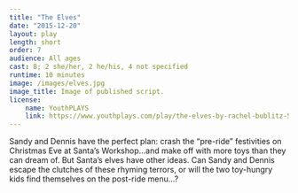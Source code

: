 ```yaml
---
title: "The Elves"
date: "2015-12-20"
layout: play
length: short
order: 7
audience: All ages
cast: 8; 2 she/her, 2 he/his, 4 not specified
runtime: 10 minutes
image: /images/elves.jpg
image_title: Image of published script.
license:
    name: YouthPLAYS
    link: https://www.youthplays.com/play/the-elves-by-rachel-bublitz-526&ref=search.php%3Fquicksearchbox%3Dthe%2Belves
---
```


Sandy and Dennis have the perfect plan: crash the “pre-ride” festivities on Christmas Eve at Santa’s Workshop…and make off with more toys than they can dream of. But Santa’s elves have other ideas. Can Sandy and Dennis escape the clutches of these rhyming terrors, or will the two toy-hungry kids find themselves on the post-ride menu…?

